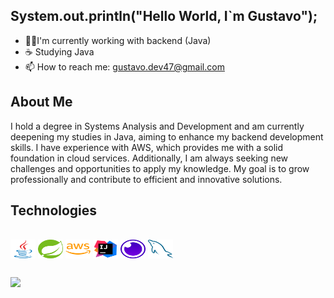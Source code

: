 ## System.out.println("Hello World, I`m Gustavo");

- 🐱‍👤I'm currently working with backend (Java)
- ☕ Studying Java
- 📫 How to reach me: gustavo.dev47@gmail.com

<div>
<h2> About Me </h2>
I hold a degree in Systems Analysis and Development and am currently deepening my studies in Java, aiming to enhance my backend development skills. I have experience with AWS, which provides me with a solid foundation in cloud services. Additionally, I am always seeking new challenges and opportunities to apply my knowledge. My goal is to grow professionally and contribute to efficient and innovative solutions.  
</div>

## Technologies

<div style="display: inline_block"><br>
  <img align="center" alt="Gustavo-Java" height="30" width="40" src="https://raw.githubusercontent.com/devicons/devicon/master/icons/java/java-original.svg">
  <img align="center" alt="Gustavo-Spring" height="30" width="40" src="https://raw.githubusercontent.com/devicons/devicon/master/icons/spring/spring-original.svg">
  <img align="center" alt="Gustavo-AWS" height="30" width="40" src="https://raw.githubusercontent.com/devicons/devicon/master/icons/amazonwebservices/amazonwebservices-plain-wordmark.svg">
  <img align="center" alt="Gustavo-Aintellij" height="30" width="40" src="https://raw.githubusercontent.com/devicons/devicon/master/icons/intellij/intellij-original.svg">
  <img align="center" alt="Gustavo-insomnia" height="30" width="40" src="https://raw.githubusercontent.com/devicons/devicon/master/icons/insomnia/insomnia-original.svg">
  <img align="center" alt="Gustavo-sql" height="30" width="40" src="https://raw.githubusercontent.com/devicons/devicon/master/icons/mysql/mysql-original.svg">
</div>

##

<div>
<a href="https://www.linkedin.com/in/gustavoqueiros/" target="_blank"> <img src="https://img.shields.io/badge/-LinkedIn-%230077B5?style=for-the-badge&logo=linkedin&logoColor=white"></a>
</div>
